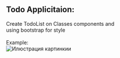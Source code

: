 Todo Applicitaion:
---------
Create TodoList on Classes components and</br>
using bootstrap for style</br></br>
Example:</br>
![Илюстрация картинкии](https://github.com/maxxtron/project-photo/blob/main/Classes-todo.png)
